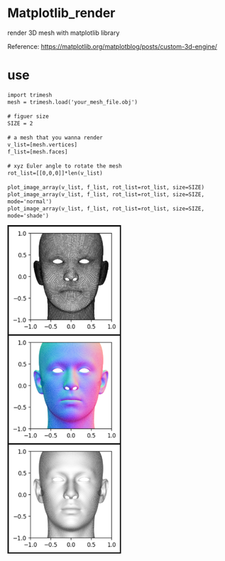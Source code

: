 # Matplotlib_render
render 3D mesh with matplotlib library

Reference: https://matplotlib.org/matplotblog/posts/custom-3d-engine/

# use
```
import trimesh
mesh = trimesh.load('your_mesh_file.obj')

# figuer size
SIZE = 2

# a mesh that you wanna render
v_list=[mesh.vertices]
f_list=[mesh.faces]

# xyz Euler angle to rotate the mesh
rot_list=[[0,0,0]]*len(v_list)

plot_image_array(v_list, f_list, rot_list=rot_list, size=SIZE)
plot_image_array(v_list, f_list, rot_list=rot_list, size=SIZE, mode='normal')
plot_image_array(v_list, f_list, rot_list=rot_list, size=SIZE, mode='shade')
```
<img src="https://github.com/chacorp/matplotlib_render/blob/main/demo.png" width="256" height="740" />
